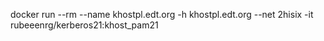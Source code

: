 docker run --rm --name khostpl.edt.org -h khostpl.edt.org --net 2hisix -it rubeeenrg/kerberos21:khost_pam21
